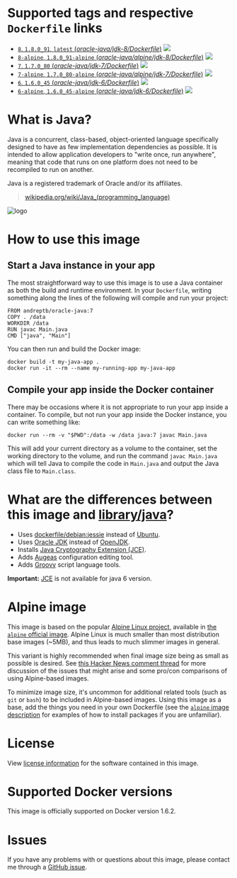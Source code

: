 # Supported tags and respective `Dockerfile` links

-	[`8`, `1.8.0_91`, `latest` (*oracle-java/jdk-8/Dockerfile*)](https://github.com/andreptb/Dockerfiles/blob/master/oracle-java/jdk-8/Dockerfile) [![](https://badge.imagelayers.io/andreptb/oracle-java:1.8.0_91.svg)](https://imagelayers.io/?images=andreptb/oracle-java:1.8.0_91 'Get your own badge on imagelayers.io')
-	[`8-alpine`, `1.8.0_91-alpine` (*oracle-java/alpine/jdk-8/Dockerfile*)](https://github.com/andreptb/Dockerfiles/blob/master/oracle-java/alpine/jdk-8/Dockerfile)
[![](https://badge.imagelayers.io/andreptb/oracle-java:8-alpine.svg)](https://imagelayers.io/?images=andreptb/oracle-java:8-alpine 'Get your own badge on imagelayers.io')
-	[`7`, `1.7.0_80`  (*oracle-java/jdk-7/Dockerfile*)](https://github.com/andreptb/Dockerfiles/blob/master/oracle-java/jdk-7/Dockerfile) [![](https://badge.imagelayers.io/andreptb/oracle-java:1.7.0_80.svg)](https://imagelayers.io/?images=andreptb/oracle-java:1.7.0_80 'Get your own badge on imagelayers.io')
-	[`7-alpine`, `1.7.0_80-alpine`  (*oracle-java/alpine/jdk-7/Dockerfile*)](https://github.com/andreptb/Dockerfiles/blob/master/oracle-java/alpine/jdk-7/Dockerfile)
[![](https://badge.imagelayers.io/andreptb/oracle-java:7-alpine.svg)](https://imagelayers.io/?images=andreptb/oracle-java:7-alpine 'Get your own badge on imagelayers.io')
-	[`6`, `1.6.0_45`  (*oracle-java/jdk-6/Dockerfile*)](https://github.com/andreptb/Dockerfiles/blob/master/oracle-java/jdk-6/Dockerfile) [![](https://badge.imagelayers.io/andreptb/oracle-java:1.6.0_45.svg)](https://imagelayers.io/?images=andreptb/oracle-java:1.6.0_45 'Get your own badge on imagelayers.io')
-	[`6-alpine`, `1.6.0_45-alpine`  (*oracle-java/jdk-6/Dockerfile*)](https://github.com/andreptb/Dockerfiles/blob/master/oracle-java/alpine/jdk-6/Dockerfile) [![](https://badge.imagelayers.io/andreptb/oracle-java:1.6.0_45-alpine.svg)](https://imagelayers.io/?images=andreptb/oracle-java:1.6.0_45-alpine 'Get your own badge on imagelayers.io')

# What is Java?

Java is a concurrent, class-based, object-oriented language specifically designed to have as few implementation dependencies as possible. It is intended to allow application developers to "write once, run anywhere", meaning that code that runs on one platform does not need to be recompiled to run on another.

Java is a registered trademark of Oracle and/or its affiliates.

> [wikipedia.org/wiki/Java_(programming_language)](http://en.wikipedia.org/wiki/Java_%28programming_language%29)

![logo](https://raw.githubusercontent.com/docker-library/docs/master/java/logo.png)

# How to use this image

## Start a Java instance in your app

The most straightforward way to use this image is to use a Java container as both the build and runtime environment. In your `Dockerfile`, writing something along the lines of the following will compile and run your project:

	FROM andreptb/oracle-java:7
	COPY . /data
	WORKDIR /data
	RUN javac Main.java
	CMD ["java", "Main"]

You can then run and build the Docker image:

	docker build -t my-java-app .
	docker run -it --rm --name my-running-app my-java-app

## Compile your app inside the Docker container

There may be occasions where it is not appropriate to run your app inside a container. To compile, but not run your app inside the Docker instance, you can write something like:

	docker run --rm -v "$PWD":/data -w /data java:7 javac Main.java

This will add your current directory as a volume to the container, set the working directory to the volume, and run the command `javac Main.java` which will tell Java to compile the code in `Main.java` and output the Java class file to `Main.class`.

# What are the differences between this image and [library/java](https://github.com/dockerfile/java)?

* Uses [dockerfile/debian:jessie](https://registry.hub.docker.com/_/debian/) instead of [Ubuntu](https://github.com/dockerfile/ubuntu).
* Uses [Oracle JDK](http://www.oracle.com/technetwork/pt/java/javase/downloads/index.html) instead of [OpenJDK](http://openjdk.java.net/).
* Installs [Java Cryptography Extension (JCE)](http://www.oracle.com/technetwork/java/javase/downloads/jce8-download-2133166.html).
* Adds [Augeas](http://augeas.net/) configuration editing tool.
* Adds [Groovy](http://www.groovy-lang.org/) script language tools.

**Important:** [JCE](http://www.oracle.com/technetwork/java/javase/downloads/jce8-download-2133166.html) is not available for java 6 version.


# Alpine image

This image is based on the popular [Alpine Linux project](http://alpinelinux.org), available in [the `alpine` official image](https://hub.docker.com/_/alpine). Alpine Linux is much smaller than most distribution base images (~5MB), and thus leads to much slimmer images in general.

This variant is highly recommended when final image size being as small as possible is desired. See [this Hacker News comment thread](https://news.ycombinator.com/item?id=10782897) for more discussion of the issues that might arise and some pro/con comparisons of using Alpine-based images.

To minimize image size, it's uncommon for additional related tools (such as `git` or `bash`) to be included in Alpine-based images. Using this image as a base, add the things you need in your own Dockerfile (see the [`alpine` image description](https://hub.docker.com/_/alpine/) for examples of how to install packages if you are unfamiliar).

# License

View [license information](http://www.oracle.com/technetwork/java/javase/terms/license/index.html) for the software contained in this image.

# Supported Docker versions

This image is officially supported on Docker version 1.6.2.

# Issues

If you have any problems with or questions about this image, please contact me through a [GitHub issue](https://github.com/andreptb/Dockerfiles/issues).
